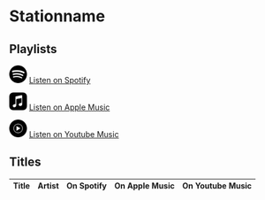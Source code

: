 # Stationname

## Playlists

<div>

<img src="../.assets/spotify.svg" alt="Spotify" width="32" height="32" /> [Listen on Spotify]()

<img src="../.assets/applemusic.svg" alt="Spotify" width="32" height="32" /> [Listen on Apple Music]()

<img src="../.assets/youtubemusic.svg" alt="Spotify" width="32" height="32" /> [Listen on Youtube Music]()
</div>


## Titles

| Title | Artist | On Spotify | On Apple Music | On Youtube Music |
| ----- | ------ | ---------- | -------------- | ---------------- |

[use (✓) to indicate that it is not the version from the game but a similar]: #
[use ? if you are not sure if the version is correct]: #
[use ✓ or ✗ to indicate if it is available on the specific platform]: #
